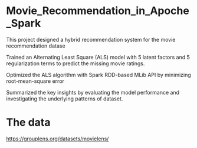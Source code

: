 # Movie_Recommendation_in_Apoche_Spark

This project designed  a hybrid recommendation  system  for the  movie recommendation datase

Trained an Alternating Least Square (ALS) model with 5 latent factors and 5 regularization terms to predict the missing movie ratings. 

Optimized the ALS algorithm with Spark RDD-based MLib API by minimizing root-mean-square error 

Summarized the key insights by evaluating the model performance and investigating the underlying patterns of dataset.

# The data

https://grouplens.org/datasets/movielens/

